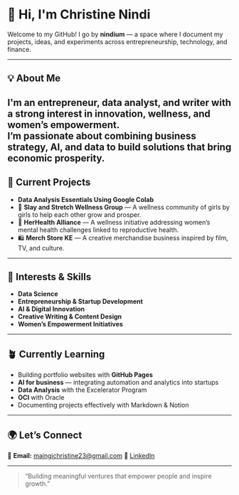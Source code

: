 # 👋 Hi, I'm Christine Nindi

Welcome to my GitHub! I go by **nindium** — a space where I document my projects, ideas, and experiments across entrepreneurship, technology, and finance.

---

## 💡 About Me
I'm an **entrepreneur, data analyst, and writer** with a strong interest in innovation, wellness, and women’s empowerment.  
I’m passionate about combining **business strategy, AI, and data** to build solutions that bring economic prosperity.
---

## 🚀 Current Projects
- **Data Analysis Essentials Using Google Colab**
- 🧭 **Slay and Stretch Wellness Group** — A wellness community of girls by girls to help each other grow and prosper.
- 💜 **HerHealth Alliance** — A wellness initiative addressing women’s mental health challenges linked to reproductive health.
- 🛍️ **Merch Store KE** — A creative merchandise business inspired by film, TV, and culture.


---

## 🧠 Interests & Skills
- **Data Science**  
- **Entrepreneurship & Startup Development**  
- **AI & Digital Innovation**  
- **Creative Writing & Content Design**  
- **Women’s Empowerment Initiatives**

---

## 🪴 Currently Learning
- Building portfolio websites with **GitHub Pages**
- **AI for business** — integrating automation and analytics into startups
- **Data Analysis** with the Excelerator Program
- **OCI** with Oracle
- Documenting projects effectively with Markdown & Notion

---

## 🌍 Let’s Connect
📧 **Email:** maingichristine23@gmail.com
🔗 [LinkedIn](https://www.linkedin.com/in/christinenindi)  


---

> “Building meaningful ventures that empower people and inspire growth.”
